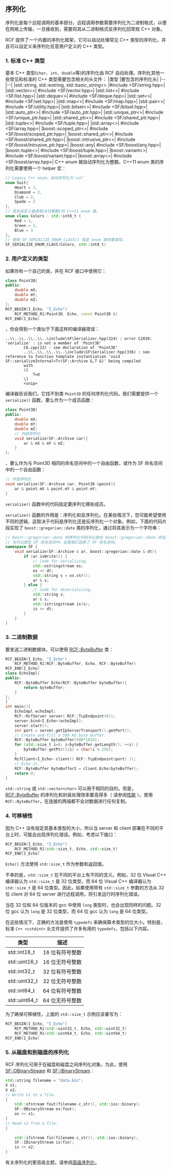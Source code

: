 <!--
 * @Author: haoluo
 * @Date: 2019-07-15 16:34:18
 * @LastEditors: haoluo
 * @LastEditTime: 2019-07-17 18:21:58
 * @Description: file content
 -->
## 序列化
序列化是每个远程调用的基本部分。远程调用参数需要序列化为二进制格式，以便在网络上传输，一旦接收到，需要将其从二进制格式反序列化回常规 C++ 对象。

RCF 提供了一个内置的序列化框架，它可以自动处理常见 C++ 类型的序列化，并且可以自定义来序列化任意用户定义的 C++ 类型。
### 1. 标准 C++ 类型
基本 C++ 类型(`char`、`int`、`double`等)的序列化由 RCF 自动处理。序列化其他一些常见和标准的 C++ 类型需要包含相关的头文件：
|类型  |要包含的序列化头|
|--|--|
|std::string, std::wstring, std::basic_string<>	|#include <SF/string.hpp>|
|std::vector<>|	#include <SF/vector.hpp>|
|std::list<>|	#include <SF/list.hpp>|
|std::deque<>|	#include <SF/deque.hpp>|
|std::set<>|	#include <SF/set.hpp>|
|std::map<>|	#include <SF/map.hpp>|
|std::pair<>|	#include <SF/utility.hpp>|
|std::bitset<>|	#include <SF/bitset.hpp>|
|std::auto_ptr<>|	#include <SF/auto_ptr.hpp>|
|std::unique_ptr<>|	#include <SF/unique_ptr.hpp>|
|std::shared_ptr<>|	#include <SF/shared_ptr.hpp>|
|std::tuple<>|	#include <SF/tuple.hpp>|
|std::array<>|	#include <SF/array.hpp>|
|boost::scoped_ptr<>|	#include <SF/boost/scoped_ptr.hpp>|
|boost::shared_ptr<>|	#include <SF/boost/shared_ptr.hpp>|
|boost::intrusive_ptr<>|	#include <SF/boost/intrusive_ptr.hpp>|
|boost::any|	#include <SF/boost/any.hpp>|
|boost::tuple<>|	#include <SF/boost/tuple.hpp>|
|boost::variant<>|	#include <SF/boost/variant.hpp>|
|boost::array<>|	#include <SF/boost/array.hpp>|
C++ enum 被自动序列化为整数。C++11 enum 类的序列化需要使用一个 helper 宏：
```cpp
// Legacy C++ enum，自动序列化为'int'
enum Suit{
    Heart = 1,
    Diamond = 2,
    Club = 2,
    Spade = 2
};
// 具有自定义基类型(8位整数)的 C++11 enum 类。
enum class Colors : std::int8_t { 
    Red = 1, 
    Green = 2, 
    Blue = 3 
};
// 使用 SF_SERIALIZE_ENUM_CLASS() 指定 enum 类的基类型。
SF_SERIALIZE_ENUM_CLASS(Colors, std::int8_t)
```
### 2. 用户定义的类型
如果你有一个自己的类，并在 RCF 接口中使用它：
```cpp
class Point3D{
public:
    double mX;
    double mY;
    double mZ;
};
RCF_BEGIN(I_Echo, "I_Echo")
    RCF_METHOD_R1(Point3D, Echo, const Point3D &)
RCF_END(I_Echo)
```
，你会得到一个类似于下面这样的编译器错误：
```shell
..\\..\\..\\..\\..\include\SF\Serializer.hpp(324) : error C2039: 'serialize' : is not a member of 'Point3D'
        C6.cpp(13) : see declaration of 'Point3D'
        ..\\..\\..\\..\\..\include\SF\Serializer.hpp(336) : see reference to function template instantiation 'void SF::serializeInternal<T>(SF::Archive &,T &)' being compiled
        with
        \[
            T=U
        \]
        <snip>
```
编译器告诉我们，它找不到类 `Point3D` 的任何序列化代码。我们需要提供一个 `serialize()` 函数，要么作为一个成员函数：
```cpp
class Point3D{
public:
    double mX;
    double mY;
    double mZ;
    // 内部序列化
    void serialize(SF::Archive &ar){
        ar & mX & mY & mZ;
    }
};
```
，要么作为与 Point3D 相同的命名空间中的一个自由函数，或作为 SF 命名空间中的一个自由函数：
```cpp
// 外部序列化
void serialize(SF::Archive &ar, Point3D &point){
    ar & point.mX & point.mY & point.mY;
}
```
`serialize()` 函数中的代码指定要序列化哪些成员。

`serialize()` 函数的作用是：序列化和反序列化。在某些情况下，您可能希望使用不同的逻辑，这取决于代码是序列化还是反序列化一个对象。例如，下面的代码片段实现了 `boost::gregorian::date` 类的序列化，通过将其表示为一个字符串：
```cpp
// boost::gregorian::date 的序列化代码可以放在 boost::gregorian::date 命名空间(其中定义了path类)中，
// 也可以放在 SF 命名空间中。这里我们选择了 SF 命名空间。
namespace SF {
    void serialize(SF::Archive & ar, boost::gregorian::date & dt){
        if (ar.isWrite()) {
            // Code for serializing.
            std::ostringstream os;
            os << dt;
            std::string s = os.str();
            ar & s;
        } else {
            // Code for deserializing.
            std::string s;
            ar & s;
            std::istringstream is(s);
            is >> dt;
        }
    }
}
```
### 3. 二进制数据
要发送二进制数据块，可以使用 [RCF::ByteBuffer](http://www.deltavsoft.com/doc/class_r_c_f_1_1_byte_buffer.html) 类：
```cpp
RCF_BEGIN(I_Echo, "I_Echo")
    RCF_METHOD_R1(RCF::ByteBuffer, Echo, RCF::ByteBuffer)
RCF_END(I_Echo)
class EchoImpl{
public:
    RCF::ByteBuffer Echo(RCF::ByteBuffer byteBuffer){
        return byteBuffer;
    }
};
} 
int main(){
    EchoImpl echoImpl;
    RCF::RcfServer server( RCF::TcpEndpoint(0));
    server.bind<I_Echo>(echoImpl);
    server.start();
    int port = server.getIpServerTransport().getPort();
    // Create and fill a 500 kb byte buffer.
    RCF::ByteBuffer byteBuffer(500*1024);
    for (std::size_t i=0; i<byteBuffer.getLength(); ++i) {
        byteBuffer.getPtr()[i] = char(i % 256);
    }
    RcfClient<I_Echo> client(( RCF::TcpEndpoint(port) ));
    // Echo it.
    RCF::ByteBuffer byteBuffer2 = client.Echo(byteBuffer);
    return 0;
}
```
`std::string` 或 `std::vector<char>` 可以用于相同的目的。但是，[RCF::ByteBuffer](http://www.deltavsoft.com/doc/class_r_c_f_1_1_byte_buffer.html) 的序列化和封装处理效率要高得多（ 请参阅[性能](https://love2.io/@lh786020019/doc/RCF-3.1/user_guide/performance.md) ）。使用 `RCF::ByteBuffer`，在连接的两端都不会对数据进行任何复制。

### 4. 可移植性
因为 C++ 没有规定其基本类型的大小，所以当 server 和 client 部署在不同的平台上时，可能会出现序列化错误。例如，考虑以下接口：
```cpp
RCF_BEGIN(I_Echo, "I_Echo")
    RCF_METHOD_R1(std::size_t, Echo, std::size_t)
RCF_END(I_Echo)
```
`Echo()` 方法使用 `std::size_t` 作为参数和返回值。

不幸的是，`std::size_t` 在不同的平台上有不同的含义。例如，32 位 Visual C++ 编译器认为 `std::size_t` 是 32 位类型，而 64 位 Visual C++ 编译器认为 `std::size_t` 是 64 位类型。因此，如果使用带有 `std::size_t` 参数的方法从 32 位 client 对 64 位 server 进行远程调用，将引发运行时序列化错误。

当在 32 位和 64 位版本的 gcc 中使用 `long` 类型时，也会出现同样的问题。32 位 gcc 认为 `long` 是 32 位类型，而 64 位 gcc 认为 `long` 是 64 位类型。

在这些情况下，正确的方法是使用 `typedefs` 来确保算术类型的位大小。特别是，标准 `C++ <cstdint>` 头文件提供了许多有用的 `typedefs`，包括以下内容。

|类型|   描述|
|--|--|
|std::int16_t|	16 位有符号整数|
|std::uint16_t|	16 位无符号整数|
|std::int32_t|	32 位有符号整数|
|std::uint32_t|	32 位无符号整数|
|std::int64_t|	64 位有符号整数|
|std::uint64_t|	64 位无符号整数|

为了确保可移植性，上面的 `std::size_t` 示例应该重写为：
```cpp
RCF_BEGIN(I_Echo, "I_Echo")
    RCF_METHOD_R1(std::uint32_t, Echo, std::uint32_t)
    RCF_METHOD_R1(std::uint64_t, Echo, std::uint64_t)
RCF_END(I_Echo)
```
### 5. 从磁盘和到磁盘的序列化
RCF 序列化可用于在磁盘和磁盘之间序列化对象。为此，使用 [SF::OBinaryStream](http://www.deltavsoft.com/doc/class_s_f_1_1_o_binary_stream.html) 和 [SF::IBinaryStream](http://www.deltavsoft.com/doc/class_s_f_1_1_i_binary_stream.html)：
```cpp
std::string filename = "data.bin";
X x1;
X x2;
// Write x1 to a file.
{
    std::ofstream fout(filename.c_str(), std::ios::binary);
    SF::OBinaryStream os(fout);
    os << x1;
}
// Read x2 from a file.
{
    
    std::ifstream fin(filename.c_str(), std::ios::binary);
    SF::IBinaryStream is(fin);
    is >> x2;
}
```
有关序列化的更高级主题，请参阅[高级序列化](https://love2.io/@lh786020019/doc/RCF-3.1/user_guide/advanced_serialization.md)。